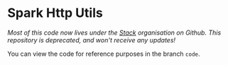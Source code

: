 # Spark Http Utils

_Most of this code now lives under the
[Stack](http://github.com/stackphp) organisation on Github. This
repository is deprecated, and won't receive any updates!_

You can view the code for reference purposes in the branch `code`.


